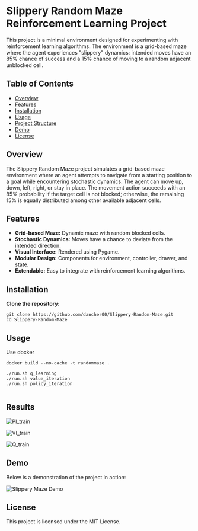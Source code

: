 # Slippery Random Maze Reinforcement Learning Project

This project is a minimal environment designed for experimenting with reinforcement learning algorithms. The environment is a grid-based maze where the agent experiences "slippery" dynamics: intended moves have an 85% chance of success and a 15% chance of moving to a random adjacent unblocked cell.

## Table of Contents
- [Overview](#overview)
- [Features](#features)
- [Installation](#installation)
- [Usage](#usage)
- [Project Structure](#project-structure)
- [Demo](#demo)
- [License](#license)

## Overview

The Slippery Random Maze project simulates a grid-based maze environment where an agent attempts to navigate from a starting position to a goal while encountering stochastic dynamics. The agent can move up, down, left, right, or stay in place. The movement action succeeds with an 85% probability if the target cell is not blocked; otherwise, the remaining 15% is equally distributed among other available adjacent cells.

## Features

- **Grid-based Maze:** Dynamic maze with random blocked cells.
- **Stochastic Dynamics:** Moves have a chance to deviate from the intended direction.
- **Visual Interface:** Rendered using Pygame.
- **Modular Design:** Components for environment, controller, drawer, and state.
- **Extendable:** Easy to integrate with reinforcement learning algorithms.

## Installation

**Clone the repository:**

```
git clone https://github.com/dancher00/Slippery-Random-Maze.git
cd Slippery-Random-Maze
```


## Usage

Use docker

```
docker build --no-cache -t randommaze .

./run.sh q_learning
./run.sh value_iteration
./run.sh policy_iteration


```
## Results

![PI_train](https://github.com/dancher00/Slippery-Random-Maze/blob/main/results/policy-iteration/training.png)

![VI_train](https://github.com/dancher00/Slippery-Random-Maze/blob/main/results/value-iteration/training.png)

![Q_train](https://github.com/dancher00/Slippery-Random-Maze/blob/main/results/q-learning/training.png)


## Demo

Below is a demonstration of the project in action:

![Slippery Maze Demo](https://github.com/dancher00/Slippery-Random-Maze/blob/main/demo.gif)


## License
This project is licensed under the MIT License.
